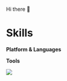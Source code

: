 Hi there 🐧


# Skills

**Platform & Languages**

**Tools**

<img src="https://img.shields.io/badge/Git-F05032?style=flat-square&logo=Git&logoColor=white"/>
